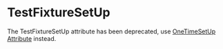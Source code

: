 # TestFixtureSetUp


The TestFixtureSetUp attribute has been deprecated, use [OneTimeSetUp Attribute](onetimesetup.md) instead.

